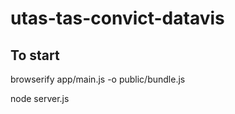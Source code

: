 # utas-tas-convict-datavis


## To start

browserify app/main.js -o public/bundle.js

node server.js
